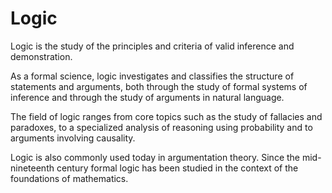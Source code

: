 # Logic

Logic is the study of the principles and criteria of valid inference and demonstration.

As a formal science, logic investigates and classifies the structure of statements and arguments, both through the study of formal systems of inference and through the study of arguments in natural language.

The field of logic ranges from core topics such as the study of fallacies and paradoxes, to a specialized analysis of reasoning using probability and to arguments involving causality.

Logic is also commonly used today in argumentation theory. Since the mid-nineteenth century formal logic has been studied in the context of the foundations of mathematics.
